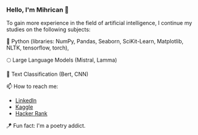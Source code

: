 ### Hello, I'm Mihrican 👋

To gain more experience in the field of artificial intelligence, I continue my studies on the following subjects:
 
🚀 Python (libraries: NumPy, Pandas, Seaborn, SciKit-Learn, Matplotlib, NLTK, tensorflow, torch), 

🌕 Large Language Models (Mistral, Lamma)

🌱 Text Classification (Bert, CNN)


📫 How to reach me: 
- [Linkedln ](https://www.linkedin.com/in/mihricankizilyer/)
- [Kaggle](https://www.kaggle.com/mihricankizilyer) 
- [Hacker Rank](https://www.hackerrank.com/mihricankizilyer?hr_r=1) 
 
🪁 Fun fact: I'm a poetry addict. 

 
